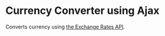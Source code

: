 # Currency Converter using Ajax

Converts currency using [the Exchange Rates API](https://exchangeratesapi.io/).


